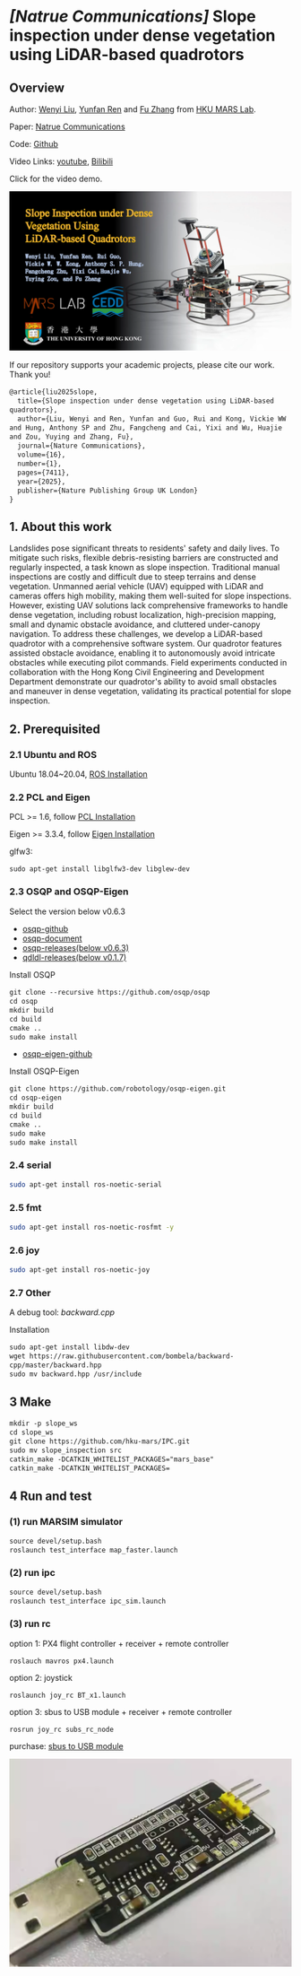 # *[Natrue Communications]* Slope inspection under dense vegetation using LiDAR-based quadrotors

## Overview

Author: [Wenyi Liu](https://github.com/FENYUN323), [Yunfan Ren](https://github.com/RENyunfan) and [Fu Zhang](https://www.mech.hku.hk/academic-staff/Zhang-F) from [HKU MARS Lab](https://mars.hku.hk/).

Paper: [Natrue Communications](https://www.nature.com/articles/s41467-025-62801-y)

Code: [Github](https://github.com/hku-mars/IPC)

Video Links: [youtube](https://www.youtube.com/watch?v=x8UHqSNi7kg), [Bilibili](https://www.bilibili.com/video/BV1P7e3zgEaa)

Click for the video demo.

[![Video Demo](./img/slope.png)](https://www.youtube.com/watch?v=x8UHqSNi7kg)

If our repository supports your academic projects, please cite our work. Thank you!

```
@article{liu2025slope,
  title={Slope inspection under dense vegetation using LiDAR-based quadrotors},
  author={Liu, Wenyi and Ren, Yunfan and Guo, Rui and Kong, Vickie WW and Hung, Anthony SP and Zhu, Fangcheng and Cai, Yixi and Wu, Huajie and Zou, Yuying and Zhang, Fu},
  journal={Nature Communications},
  volume={16},
  number={1},
  pages={7411},
  year={2025},
  publisher={Nature Publishing Group UK London}
}
```

## 1. About this work

Landslides pose significant threats to residents' safety and daily lives. To mitigate such risks, flexible debris-resisting barriers are constructed and regularly inspected, a task known as slope inspection. Traditional manual inspections are costly and difficult due to steep terrains and dense vegetation. Unmanned aerial vehicle (UAV) equipped with LiDAR and cameras offers high mobility, making them well-suited for slope inspections. However, existing UAV solutions lack comprehensive frameworks to handle dense vegetation, including robust localization, high-precision mapping, small and dynamic obstacle avoidance, and cluttered under-canopy navigation. To address these challenges, we develop a LiDAR-based quadrotor with a comprehensive software system. Our quadrotor features assisted obstacle avoidance, enabling it to autonomously avoid intricate obstacles while executing pilot commands. Field experiments conducted in collaboration with the Hong Kong Civil Engineering and Development Department demonstrate our quadrotor's ability to avoid small obstacles and maneuver in dense vegetation, validating its practical potential for slope inspection.

## 2. Prerequisited

### 2.1 Ubuntu and ROS

Ubuntu 18.04~20.04, [ROS Installation](http://wiki.ros.org/ROS/Installation)

### 2.2 PCL and Eigen

PCL >= 1.6, follow [PCL Installation](https://pointclouds.org)

Eigen >= 3.3.4, follow [Eigen Installation](https://eigen.tuxfamily.org/index.php?title=Main_Page)

glfw3: 

```
sudo apt-get install libglfw3-dev libglew-dev
```

### 2.3 OSQP and OSQP-Eigen

Select the version below v0.6.3

* [osqp-github](https://github.com/osqp/osqp)
* [osqp-document](https://osqp.org/docs/get_started/sources.html)
* [osqp-releases(below v0.6.3)](https://github.com/osqp/osqp/releases/tag/v0.6.3)
* [qdldl-releases(below v0.1.7)](https://github.com/osqp/qdldl/releases/tag/v0.1.7)

Install OSQP
```
git clone --recursive https://github.com/osqp/osqp
cd osqp
mkdir build
cd build
cmake ..
sudo make install
```

* [osqp-eigen-github](https://github.com/robotology/osqp-eigen)

Install OSQP-Eigen
```
git clone https://github.com/robotology/osqp-eigen.git
cd osqp-eigen
mkdir build
cd build
cmake ..
sudo make
sudo make install
```

### 2.4 serial

```bash
sudo apt-get install ros-noetic-serial
```

### 2.5 fmt

```bash
sudo apt-get install ros-noetic-rosfmt -y
```

### 2.6 joy

```bash
sudo apt-get install ros-noetic-joy
```

### 2.7 Other

A debug tool: *backward.cpp*

Installation
```
sudo apt-get install libdw-dev
wget https://raw.githubusercontent.com/bombela/backward-cpp/master/backward.hpp
sudo mv backward.hpp /usr/include
```

## 3 Make

```
mkdir -p slope_ws
cd slope_ws
git clone https://github.com/hku-mars/IPC.git
sudo mv slope_inspection src
catkin_make -DCATKIN_WHITELIST_PACKAGES="mars_base"
catkin_make -DCATKIN_WHITELIST_PACKAGES=
```

## 4 Run and test

### (1) run MARSIM simulator

```
source devel/setup.bash
roslaunch test_interface map_faster.launch
```

### (2) run ipc

```
source devel/setup.bash
roslaunch test_interface ipc_sim.launch
```

### (3) run rc

option 1: PX4 flight controller + receiver + remote controller

```
roslauch mavros px4.launch
```

option 2: joystick

```
roslaunch joy_rc BT_x1.launch
```

option 3: sbus to USB module + receiver + remote controller

```
rosrun joy_rc subs_rc_node
```

purchase: [sbus to USB module](https://item.taobao.com/item.htm?abbucket=1&id=945065337900&mi_id=0000JQFMzlhQngPHR4jHpETaA99nRWDuC-3gm7bBXLxKOIE&ns=1&priceTId=2147828517556989550222799e1257&skuId=5847858524751&spm=a21n57.1.hoverItem.4&utparam=%7B%22aplus_abtest%22%3A%222437657e83ff0381d7c73c86414814f0%22%7D&xxc=taobaoSearch)

![sbus to USB module](./img/sbus_to_USB.png)
